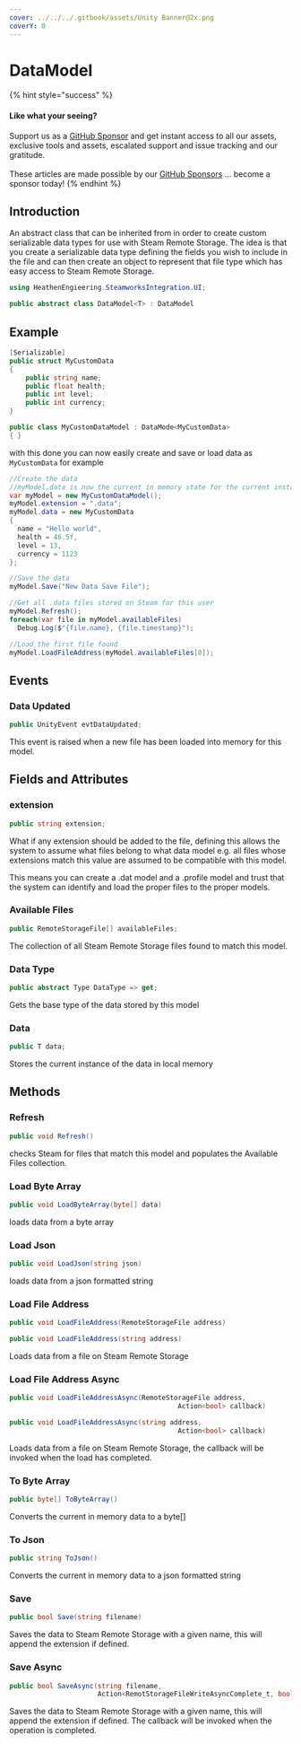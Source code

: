 ```yaml
---
cover: ../../../.gitbook/assets/Unity Banner@2x.png
coverY: 0
---
```


# DataModel

{% hint style="success" %}
#### Like what your seeing?

Support us as a [GitHub Sponsor](../../../become-a-sponsor/) and get instant access to all our assets, exclusive tools and assets, escalated support and issue tracking and our gratitude.\
\
These articles are made possible by our [GitHub Sponsors](../../../become-a-sponsor/) ... become a sponsor today!
{% endhint %}

## &#x20;Introduction

An abstract class that can be inherited from in order to create custom serializable data types for use with Steam Remote Storage. The idea is that you create a serializable data type defining the fields you wish to include in the file and can then create an object to represent that file type which has easy access to Steam Remote Storage.

```csharp
using HeathenEngieering.SteamworksIntegration.UI;
```

```csharp
public abstract class DataModel<T> : DataModel
```

## Example

```csharp
[Serializable]
public struct MyCustomData
{
    public string name;
    public float health;
    public int level;
    public int currency;
}
```

```csharp
public class MyCustomDataModel : DataMode<MyCustomData>
{ }
```

with this done you can now easily create and save or load data as `MyCustomData` for example

```csharp
//Create the data
//myModel.data is now the current in memory state for the current instance
var myModel = new MyCustomDataModel();
myModel.extension = ".data";
myModel.data = new MyCustomData
{
  name = "Hello world",  
  health = 46.5f,
  level = 13,
  currency = 1123
};

//Save the data
myModel.Save("New Data Save File");

//Get all .data files stored on Steam for this user
myModel.Refresh();
foreach(var file in myModel.availableFiles)
  Debug.Log($"{file.name}, {file.timestamp}");

//Load the first file found
myModel.LoadFileAddress(myModel.availableFiles[0]);
```

## Events

### Data Updated

```csharp
public UnityEvent evtDataUpdated;
```

This event is raised when a new file has been loaded into memory for this model.

## Fields and Attributes

### extension

```csharp
public string extension;
```

What if any extension should be added to the file, defining this allows the system to assume what files belong to what data model e.g. all files whose extensions match this value are assumed to be compatible with this model.

This means you can create a .dat model and a .profile model and trust that the system can identify and load the proper files to the proper models.

### Available Files

```csharp
public RemoteStorageFile[] availableFiles;
```

The collection of all Steam Remote Storage files found to match this model.

### Data Type

```csharp
public abstract Type DataType => get;
```

Gets the base type of the data stored by this model

### Data

```csharp
public T data;
```

Stores the current instance of the data in local memory

## Methods

### Refresh

```csharp
public void Refresh()
```

checks Steam for files that match this model and populates the Available Files collection.

### Load Byte Array

```csharp
public void LoadByteArray(byte[] data)
```

loads data from a byte array

### Load Json

```csharp
public void LoadJson(string json)
```

loads data from a json formatted string

### Load File Address

```csharp
public void LoadFileAddress(RemoteStorageFile address)
```

```csharp
public void LoadFileAddress(string address)
```

Loads data from a file on Steam Remote Storage&#x20;

### Load File Address Async

```csharp
public void LoadFileAddressAsync(RemoteStorageFile address, 
                                          Action<bool> callback)
```

```csharp
public void LoadFileAddressAsync(string address, 
                                          Action<bool> callback)
```

Loads data from a file on Steam Remote Storage, the callback will be invoked when the load has completed.

### To Byte Array

```csharp
public byte[] ToByteArray()
```

Converts the current in memory data to a byte\[]

### To Json

```csharp
public string ToJson()
```

Converts the current in memory data to a json formatted string

### Save

```csharp
public bool Save(string filename)
```

Saves the data to Steam Remote Storage with a given name, this will append the extension if defined.

### Save Async

```csharp
public bool SaveAsync(string filename, 
                      Action<RemotStorageFileWriteAsyncComplete_t, bool> callback)
```

Saves the data to Steam Remote Storage with a given name, this will append the extension if defined. The callback will be invoked when the operation is completed.

